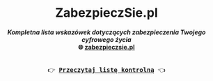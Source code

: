 <h1 align="center">ZabezpieczSie.pl</h1>

<p align="center">
<b><i>Kompletna lista wskazówek dotyczących zabezpieczenia Twojego cyfrowego życia</i></b>
<br />
<b>🌐 <a href="https:/zabezpieczsie.pl/">zabezpieczsie.pl</a></b><br />
<br />
<kbd><br />👉 <a href="https://github.com/kporembinski/zabezpieczsie.pl/blob/HEAD/CHECKLIST.md"><b>Przeczytaj listę kontrolną</b></a> 👈<br /><br /></kbd>
<br />
</p>